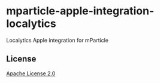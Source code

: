 # mparticle-apple-integration-localytics

Localytics Apple integration for mParticle

## License

[Apache License 2.0](http://www.apache.org/licenses/LICENSE-2.0)
